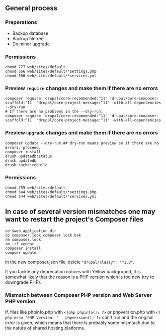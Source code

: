 ## General process

### Preperations

* Backup database
* Backup filetree
* Do minor upgrade

### Permissions

```shell
chmod 777 web/sites/default
chmod 666 web/sites/default/*settings.php
chmod 666 web/sites/default/*services.yml
```

### Preview `require` changes and make them if there are no errors

```shell
composer require 'drupal/core-recommended:^11' 'drupal/core-composer-scaffold:^11' 'drupal/core-project-message:^11' -with-all-dependencies --dry-run
# If there are no problems in the --dry-run:
composer require 'drupal/core-recommended:^11' 'drupal/core-composer-scaffold:^11' 'drupal/core-project-message:^11' -with-all-dependencies
```

### Preview `upgrade` changes and make them if there are no errors

```shell
composer update --dry-run ## dry-run means preview so if there are no errors, proceed.
composer install
drush updatedb:status
drush updatedb
drush cache:rebuild
```

### Permissions

```shell
chmod 755 web/sites/default
chmod 644 web/sites/default/*settings.php
chmod 644 web/sites/default/*services.yml
```

## In case of several version mismatches one may want to restart the project's Composer files

```shell
cd $web_application_dir
cp composer.lock composer.lock.bak
rm composer.lock
rm -rf vendor
composer install
compser update
```

In the new composer.json file, delete `"drupal/classy": "^1.0"`.

If you tackle any deprecation notices with Yellow background, it is somewhat likely that the reason is a PHP version which is too new (try to downgrade PHP).

### Mismatch between Composer PHP version and Web Server PHP version

If, files like phpinfo.php with `<?php phpinfo(); ?>` or phpversion.php with `<?php echo 'PHP Version: ' . phpversion(); ?>` can't run and the original error is given, which means that there is probably some mismtach  due to the nature of shared hosting platforms.
